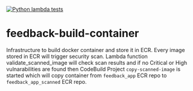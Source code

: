 [![Python lambda tests](https://github.com/enterpriseme-academy/feedback-build-container/actions/workflows/main.yml/badge.svg)](https://github.com/enterpriseme-academy/feedback-build-container/actions/workflows/main.yml)

# feedback-build-container

Infrastructure to build docker container and store it in ECR. Every image stored in ECR will trigger security scan.
Lambda function validate_scanned_image will check scan results and if no Critical or High vulnarabilities are found then CodeBuild Project `copy-scanned-image` is started which will copy container from `feedback_app` ECR repo to `feedback_app_scanned` ECR repo.

